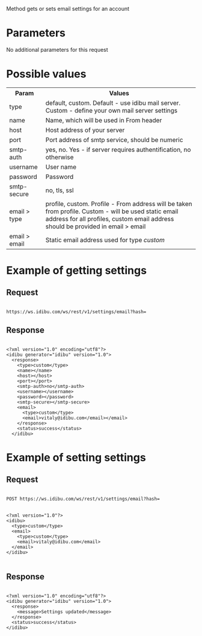 <p>Method gets or sets email settings for an account</p>
<h1>
	Parameters</h1>
<p>No additional parameters for this request</p>
<h1>
	Possible values</h1>
<table>
	<tbody>
		<tr>
			<th>
				Param</th>
			<th>
				Values</th>
		</tr>
		<tr>
			<td>
				type</td>
			<td>
				default, custom. Default - use idibu mail server. Custom - define your own mail server settings</td>
		</tr>
		<tr>
			<td>
				name</td>
			<td>
				Name, which will be used in From header</td>
		</tr>
		<tr>
			<td>
				host</td>
			<td>
				Host address of your server</td>
		</tr>
		<tr>
			<td>
				port</td>
			<td>
				Port address of smtp service, should be numeric</td>
		</tr>
		<tr>
			<td>
				smtp-auth</td>
			<td>
				yes, no. Yes - if server requires authentification, no otherwise</td>
		</tr>
		<tr>
			<td>
				username</td>
			<td>
				User name</td>
		</tr>
		<tr>
			<td>
				password</td>
			<td>
				Password</td>
		</tr>
		<tr>
			<td>
				smtp-secure</td>
			<td>
				no, tls, ssl</td>
		</tr>
		<tr>
			<td>
				email &gt; type</td>
			<td>
				profile, custom. Profile - From address will be taken from profile. Custom - will be used static email address for all profiles, custom email address should be provided in email &gt; email</td>
		</tr>
		<tr>
			<td>
				email &gt; email</td>
			<td>
				Static email address used for type <i>custom</i></td>
		</tr>
	</tbody>
</table>
<h1>
	Example of getting settings</h1>
<h2>
	Request</h2>
<pre>
<code>
https://ws.idibu.com/ws/rest/v1/settings/email?hash=<your hash>
</code></pre>
<h2>
	Response</h2>
<pre>
<code type="xml">
&lt;?xml version=&quot;1.0&quot; encoding=&quot;utf8&quot;?&gt;
&lt;idibu generator=&quot;idibu&quot; version=&quot;1.0&quot;&gt;
  &lt;response&gt;
    &lt;type&gt;custom&lt;/type&gt;
    &lt;name&gt;&lt;/name&gt;
    &lt;host&gt;&lt;/host&gt;
    &lt;port&gt;&lt;/port&gt;
    &lt;smtp-auth&gt;no&lt;/smtp-auth&gt;
    &lt;username&gt;&lt;/username&gt;
    &lt;password&gt;&lt;/password&gt;
    &lt;smtp-secure&gt;&lt;/smtp-secure&gt;
    &lt;email&gt;
      &lt;type&gt;custom&lt;/type&gt;
      &lt;email&gt;vitaly@idibu.com&lt;/email&gt;&lt;/email&gt;
    &lt;/response&gt;
    &lt;status&gt;success&lt;/status&gt;
  &lt;/idibu&gt;
</code></pre>
<h1>
	Example of setting settings</h1>
<h2>
	Request</h2>
<pre>
<code>
POST https://ws.idibu.com/ws/rest/v1/settings/email?hash=<your hash>
</code>
<code type="xml">
&lt;?xml version=&quot;1.0&quot;?&gt;
&lt;idibu&gt;
  &lt;type&gt;custom&lt;/type&gt;
  &lt;email&gt;
    &lt;type&gt;custom&lt;/type&gt;
    &lt;email&gt;vitaly@idibu.com&lt;/email&gt;
  &lt;/email&gt;
&lt;/idibu&gt;
</code>
</pre>
<h2>
	Response</h2>
<pre>
<code type="xml">
&lt;?xml version=&quot;1.0&quot; encoding=&quot;utf8&quot;?&gt;
&lt;idibu generator=&quot;idibu&quot; version=&quot;1.0&quot;&gt;
  &lt;response&gt;
    &lt;message&gt;Settings updated&lt;/message&gt;
  &lt;/response&gt;
  &lt;status&gt;success&lt;/status&gt;
&lt;/idibu&gt;
</code>
</pre>
